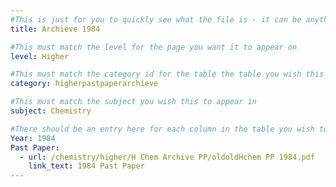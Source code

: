 ```yaml
---
#This is just for you to quickly see what the file is - it can be anything you want
title: Archieve 1984

#This must match the level for the page you want it to appear on
level: Higher

#This must match the category id for the table the table you wish this to appear in
category: higherpastpaperarchieve

#This must match the subject you wish this to appear in
subject: Chemistry

#There should be an entry here for each column in the table you wish to populate:
Year: 1984
Past Paper: 
  - url: /chemistry/higher/H Chem Archive PP/oldoldHchem PP 1984.pdf
    link_text: 1984 Past Paper
---
```

